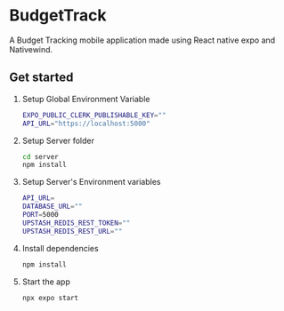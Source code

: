 # BudgetTrack

A Budget Tracking mobile application made using React native expo and Nativewind.

## Get started

1. Setup Global Environment Variable

   ```bash
   EXPO_PUBLIC_CLERK_PUBLISHABLE_KEY=""
   API_URL="https://localhost:5000"
   ```

2. Setup Server folder

   ```bash
   cd server
   npm install
   ```

3. Setup Server's Environment variables

   ```bash
   API_URL=
   DATABASE_URL=""
   PORT=5000
   UPSTASH_REDIS_REST_TOKEN=""
   UPSTASH_REDIS_REST_URL=""
   ```

4. Install dependencies

   ```bash
   npm install
   ```

5. Start the app

   ```bash
   npx expo start
   ```
